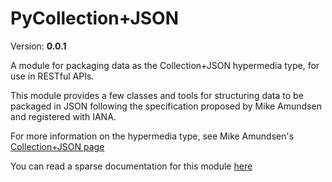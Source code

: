 PyCollection+JSON
====
Version: **0.0.1**

A module for packaging data as the Collection+JSON hypermedia type, for use in RESTful APIs.

This module provides a few classes and tools for structuring data to be packaged in JSON following the specification
proposed by Mike Amundsen and registered with IANA. 

For more information on the hypermedia type, see Mike Amundsen's [
Collection+JSON page](http://amundsen.com/media-types/collection/)

You can read a sparse documentation for this module [here
](http://ievans3024.github.io/PyCollectionJSON/py_collection_json.html)